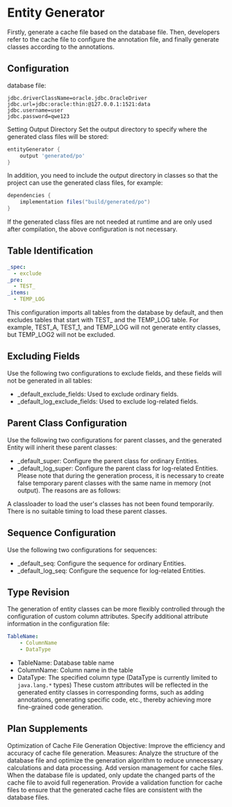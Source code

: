 # Entity Generator
Firstly, generate a cache file based on the database file. Then, developers refer to the cache file to configure the annotation file, and finally generate classes according to the annotations.

## Configuration
database file:
```properties
jdbc.driverClassName=oracle.jdbc.OracleDriver
jdbc.url=jdbc:oracle:thin:@127.0.0.1:1521:data
jdbc.username=user
jdbc.password=qwe123
```

Setting Output Directory
Set the output directory to specify where the generated class files will be stored:
```groovy
entityGenerator {
	output 'generated/po'
}
```
In addition, you need to include the output directory in classes so that the project can use the generated class files, for example:
```groovy
dependencies {
    implementation files("build/generated/po")
}
```
If the generated class files are not needed at runtime and are only used after compilation, the above configuration is not necessary.

## Table Identification
```yaml
_spec:
  - exclude
_pre:
  - TEST_
_items:
  - TEMP_LOG
```
This configuration imports all tables from the database by default,
and then excludes tables that start with TEST_ and the TEMP_LOG table.
For example, TEST_A, TEST_1, and TEMP_LOG will not generate entity classes, but TEMP_LOG2 will not be excluded.

## Excluding Fields
Use the following two configurations to exclude fields, and these fields will not be generated in all tables:
- _default_exclude_fields: Used to exclude ordinary fields.
- _default_log_exclude_fields: Used to exclude log-related fields.

## Parent Class Configuration
Use the following two configurations for parent classes, and the generated Entity will inherit these parent classes:
- _default_super: Configure the parent class for ordinary Entities.
- _default_log_super: Configure the parent class for log-related Entities.
Please note that during the generation process, it is necessary to create false temporary parent classes with the same name in memory (not output). The reasons are as follows:

A classloader to load the user's classes has not been found temporarily.
There is no suitable timing to load these parent classes.
## Sequence Configuration
Use the following two configurations for sequences:
- _default_seq: Configure the sequence for ordinary Entities.
- _default_log_seq: Configure the sequence for log-related Entities.

## Type Revision
The generation of entity classes can be more flexibly controlled through the configuration of custom column attributes.
Specify additional attribute information in the configuration file:
```yaml
TableName:
    - ColumnName
    - DataType
```
- TableName: Database table name
- ColumnName: Column name in the table
- DataType: The specified column type (DataType is currently limited to `java.lang.*` types)
These custom attributes will be reflected in the generated entity classes in corresponding forms,
such as adding annotations, generating specific code, etc., thereby achieving more fine-grained code generation.

## Plan Supplements
Optimization of Cache File Generation
Objective: Improve the efficiency and accuracy of cache file generation.
Measures:
Analyze the structure of the database file and optimize the generation algorithm to reduce unnecessary calculations and data processing.
Add version management for cache files. When the database file is updated, only update the changed parts of the cache file to avoid full regeneration.
Provide a validation function for cache files to ensure that the generated cache files are consistent with the database files.
